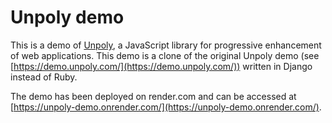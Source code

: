 # Unpoly demo

This is a demo of [Unpoly](https://unpoly.com), a JavaScript library for
progressive enhancement of web applications. This demo is a clone of the 
original Unpoly demo (see [https://demo.unpoly.com/](https://demo.unpoly.com/))
written in Django instead of Ruby.

The demo has been deployed on render.com and can be accessed at
[https://unpoly-demo.onrender.com/](https://unpoly-demo.onrender.com/).